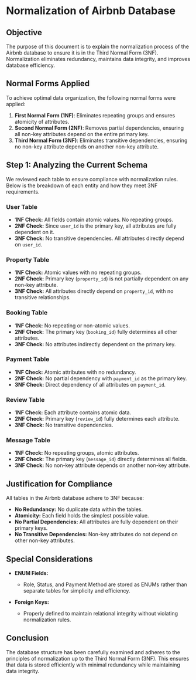 # Normalization of Airbnb Database

## Objective

The purpose of this document is to explain the normalization process of the Airbnb database to ensure it is in the Third Normal Form (3NF). Normalization eliminates redundancy, maintains data integrity, and improves database efficiency.

## Normal Forms Applied

To achieve optimal data organization, the following normal forms were applied:

1. **First Normal Form (1NF)**: Eliminates repeating groups and ensures atomicity of attributes.
2. **Second Normal Form (2NF)**: Removes partial dependencies, ensuring all non-key attributes depend on the entire primary key.
3. **Third Normal Form (3NF)**: Eliminates transitive dependencies, ensuring no non-key attribute depends on another non-key attribute.

## Step 1: Analyzing the Current Schema

We reviewed each table to ensure compliance with normalization rules. Below is the breakdown of each entity and how they meet 3NF requirements.

### User Table

* **1NF Check:** All fields contain atomic values. No repeating groups.
* **2NF Check:** Since `user_id` is the primary key, all attributes are fully dependent on it.
* **3NF Check:** No transitive dependencies. All attributes directly depend on `user_id`.

### Property Table

* **1NF Check:** Atomic values with no repeating groups.
* **2NF Check:** Primary key (`property_id`) is not partially dependent on any non-key attribute.
* **3NF Check:** All attributes directly depend on `property_id`, with no transitive relationships.

### Booking Table

* **1NF Check:** No repeating or non-atomic values.
* **2NF Check:** The primary key (`booking_id`) fully determines all other attributes.
* **3NF Check:** No attributes indirectly dependent on the primary key.

### Payment Table

* **1NF Check:** Atomic attributes with no redundancy.
* **2NF Check:** No partial dependency with `payment_id` as the primary key.
* **3NF Check:** Direct dependency of all attributes on `payment_id`.

### Review Table

* **1NF Check:** Each attribute contains atomic data.
* **2NF Check:** Primary key (`review_id`) fully determines each attribute.
* **3NF Check:** No transitive dependencies.

### Message Table

* **1NF Check:** No repeating groups, atomic attributes.
* **2NF Check:** The primary key (`message_id`) directly determines all fields.
* **3NF Check:** No non-key attribute depends on another non-key attribute.

## Justification for Compliance

All tables in the Airbnb database adhere to 3NF because:

* **No Redundancy:** No duplicate data within the tables.
* **Atomicity:** Each field holds the simplest possible value.
* **No Partial Dependencies:** All attributes are fully dependent on their primary keys.
* **No Transitive Dependencies:** Non-key attributes do not depend on other non-key attributes.

## Special Considerations

* **ENUM Fields:**

  * Role, Status, and Payment Method are stored as ENUMs rather than separate tables for simplicity and efficiency.
* **Foreign Keys:**

  * Properly defined to maintain relational integrity without violating normalization rules.

## Conclusion

The database structure has been carefully examined and adheres to the principles of normalization up to the Third Normal Form (3NF). This ensures that data is stored efficiently with minimal redundancy while maintaining data integrity.
